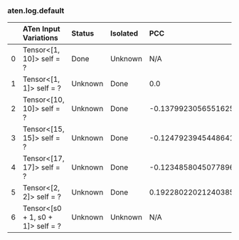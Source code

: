### aten.log.default
|    | ATen Input Variations             | Status   | Isolated   | PCC                  | Host   |
|---:|:----------------------------------|:---------|:-----------|:---------------------|:-------|
|  0 | Tensor<[1, 10]> self = ?          | Done     | Unknown    | N/A                  | N/A    |
|  1 | Tensor<[1, 1]> self = ?           | Unknown  | Done       | 0.0                  | 0      |
|  2 | Tensor<[10, 10]> self = ?         | Unknown  | Done       | -0.13799230565516254 | 0      |
|  3 | Tensor<[15, 15]> self = ?         | Unknown  | Done       | -0.12479239454486415 | 0      |
|  4 | Tensor<[17, 17]> self = ?         | Unknown  | Done       | -0.12348580450778969 | 0      |
|  5 | Tensor<[2, 2]> self = ?           | Unknown  | Done       | 0.19228022021240385  | 0      |
|  6 | Tensor<[s0 + 1, s0 + 1]> self = ? | Unknown  | Unknown    | N/A                  | N/A    |


